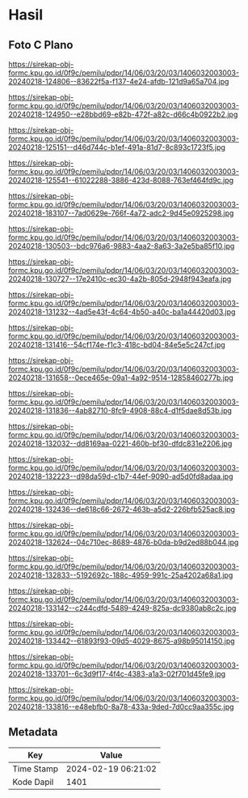 # Hasil

## Foto C Plano

https://sirekap-obj-formc.kpu.go.id/0f9c/pemilu/pdpr/14/06/03/20/03/1406032003003-20240218-124806--83622f5a-f137-4e24-afdb-121d9a65a704.jpg

https://sirekap-obj-formc.kpu.go.id/0f9c/pemilu/pdpr/14/06/03/20/03/1406032003003-20240218-124950--e28bbd69-e82b-472f-a82c-d66c4b0922b2.jpg

https://sirekap-obj-formc.kpu.go.id/0f9c/pemilu/pdpr/14/06/03/20/03/1406032003003-20240218-125151--d46d744c-b1ef-491a-81d7-8c893c1723f5.jpg

https://sirekap-obj-formc.kpu.go.id/0f9c/pemilu/pdpr/14/06/03/20/03/1406032003003-20240218-125541--61022288-3886-423d-8088-763ef464fd9c.jpg

https://sirekap-obj-formc.kpu.go.id/0f9c/pemilu/pdpr/14/06/03/20/03/1406032003003-20240218-183107--7ad0629e-766f-4a72-adc2-9d45e0925298.jpg

https://sirekap-obj-formc.kpu.go.id/0f9c/pemilu/pdpr/14/06/03/20/03/1406032003003-20240218-130503--bdc976a6-9883-4aa2-8a63-3a2e5ba85f10.jpg

https://sirekap-obj-formc.kpu.go.id/0f9c/pemilu/pdpr/14/06/03/20/03/1406032003003-20240218-130727--17e2410c-ec30-4a2b-805d-2948f943eafa.jpg

https://sirekap-obj-formc.kpu.go.id/0f9c/pemilu/pdpr/14/06/03/20/03/1406032003003-20240218-131232--4ad5e43f-4c64-4b50-a40c-ba1a44420d03.jpg

https://sirekap-obj-formc.kpu.go.id/0f9c/pemilu/pdpr/14/06/03/20/03/1406032003003-20240218-131416--54cf174e-f1c3-418c-bd04-84e5e5c247cf.jpg

https://sirekap-obj-formc.kpu.go.id/0f9c/pemilu/pdpr/14/06/03/20/03/1406032003003-20240218-131658--0ece465e-09a1-4a92-9514-12858460277b.jpg

https://sirekap-obj-formc.kpu.go.id/0f9c/pemilu/pdpr/14/06/03/20/03/1406032003003-20240218-131836--4ab82710-8fc9-4908-88c4-d1f5dae8d53b.jpg

https://sirekap-obj-formc.kpu.go.id/0f9c/pemilu/pdpr/14/06/03/20/03/1406032003003-20240218-132032--dd8169aa-0221-460b-bf30-dfdc831e2206.jpg

https://sirekap-obj-formc.kpu.go.id/0f9c/pemilu/pdpr/14/06/03/20/03/1406032003003-20240218-132223--d98da59d-c1b7-44ef-9090-ad5d0fd8adaa.jpg

https://sirekap-obj-formc.kpu.go.id/0f9c/pemilu/pdpr/14/06/03/20/03/1406032003003-20240218-132436--de618c66-2672-463b-a5d2-226bfb525ac8.jpg

https://sirekap-obj-formc.kpu.go.id/0f9c/pemilu/pdpr/14/06/03/20/03/1406032003003-20240218-132624--04c710ec-8689-4876-b0da-b9d2ed88b044.jpg

https://sirekap-obj-formc.kpu.go.id/0f9c/pemilu/pdpr/14/06/03/20/03/1406032003003-20240218-132833--5192692c-188c-4959-991c-25a4202a68a1.jpg

https://sirekap-obj-formc.kpu.go.id/0f9c/pemilu/pdpr/14/06/03/20/03/1406032003003-20240218-133142--c244cdfd-5489-4249-825a-dc9380ab8c2c.jpg

https://sirekap-obj-formc.kpu.go.id/0f9c/pemilu/pdpr/14/06/03/20/03/1406032003003-20240218-133442--61893f93-09d5-4029-8675-a98b95014150.jpg

https://sirekap-obj-formc.kpu.go.id/0f9c/pemilu/pdpr/14/06/03/20/03/1406032003003-20240218-133701--6c3d9f17-4f4c-4383-a1a3-02f701d45fe9.jpg

https://sirekap-obj-formc.kpu.go.id/0f9c/pemilu/pdpr/14/06/03/20/03/1406032003003-20240218-133816--e48ebfb0-8a78-433a-9ded-7d0cc9aa355c.jpg


## Metadata

| Key        | Value               |
| ---------- | ------------------- |
| Time Stamp | 2024-02-19 06:21:02 |
| Kode Dapil | 1401                |



